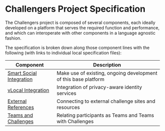 <!--
 Copyright (C) 2023 Innovate for Vegas Foundation
 
 This file is part of ov-challengers.
 
 ov-challengers is free software: you can redistribute it and/or modify
 it under the terms of the GNU General Public License as published by
 the Free Software Foundation, either version 3 of the License, or
 (at your option) any later version.
 
 ov-challengers is distributed in the hope that it will be useful,
 but WITHOUT ANY WARRANTY; without even the implied warranty of
 MERCHANTABILITY or FITNESS FOR A PARTICULAR PURPOSE.  See the
 GNU General Public License for more details.
 
 You should have received a copy of the GNU General Public License
 along with ov-challengers.  If not, see <http://www.gnu.org/licenses/>.
-->

# Challengers Project Specification

The Challengers project is composed of several components, each ideally developed on a platform that serves the required function and performance, and which can interoperate with other components in a language agnostic fashion.

The specification is broken down along those component lines with the following (with links to individual local specification files):

| Component                                        | Description                                                     |
|--------------------------------------------------|-----------------------------------------------------------------|
| [Smart Social Integration](smart-social.md)      | Make use of existing, ongoing development of this base platform |
| [vLocal Integration](vlocal.md)                  | Integration of privacy-aware identity services                  |
| [External References](ext-ref.md)                | Connecting to external challenge sites and resources            |
| [Teams and Challenges](teams-challenges.md)      | Relating participants as Teams and Teams with Challenges        |
